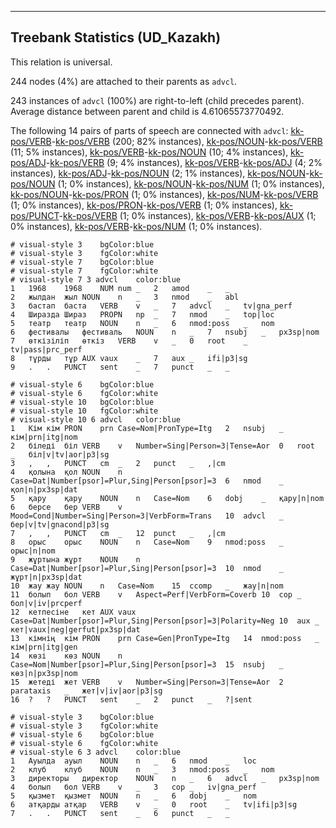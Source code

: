 

--------------------------------------------------------------------------------

## Treebank Statistics (UD_Kazakh)

This relation is universal.

244 nodes (4%) are attached to their parents as `advcl`.

243 instances of `advcl` (100%) are right-to-left (child precedes parent).
Average distance between parent and child is 4.61065573770492.

The following 14 pairs of parts of speech are connected with `advcl`: [kk-pos/VERB]()-[kk-pos/VERB]() (200; 82% instances), [kk-pos/NOUN]()-[kk-pos/VERB]() (11; 5% instances), [kk-pos/VERB]()-[kk-pos/NOUN]() (10; 4% instances), [kk-pos/ADJ]()-[kk-pos/VERB]() (9; 4% instances), [kk-pos/VERB]()-[kk-pos/ADJ]() (4; 2% instances), [kk-pos/ADJ]()-[kk-pos/NOUN]() (2; 1% instances), [kk-pos/NOUN]()-[kk-pos/NOUN]() (1; 0% instances), [kk-pos/NOUN]()-[kk-pos/NUM]() (1; 0% instances), [kk-pos/NOUN]()-[kk-pos/PRON]() (1; 0% instances), [kk-pos/NUM]()-[kk-pos/VERB]() (1; 0% instances), [kk-pos/PRON]()-[kk-pos/VERB]() (1; 0% instances), [kk-pos/PUNCT]()-[kk-pos/VERB]() (1; 0% instances), [kk-pos/VERB]()-[kk-pos/AUX]() (1; 0% instances), [kk-pos/VERB]()-[kk-pos/NUM]() (1; 0% instances).


~~~ conllu
# visual-style 3	bgColor:blue
# visual-style 3	fgColor:white
# visual-style 7	bgColor:blue
# visual-style 7	fgColor:white
# visual-style 7 3 advcl	color:blue
1	1968	1968	NUM	num	_	2	amod	_	_
2	жылдан	жыл	NOUN	n	_	3	nmod	_	abl
3	бастап	баста	VERB	v	_	7	advcl	_	tv|gna_perf
4	Ширазда	Шираз	PROPN	np	_	7	nmod	_	top|loc
5	театр	театр	NOUN	n	_	6	nmod:poss	_	nom
6	фестивалы	фестиваль	NOUN	n	_	7	nsubj	_	px3sp|nom
7	өткізіліп	өткіз	VERB	v	_	0	root	_	tv|pass|prc_perf
8	тұрды	тұр	AUX	vaux	_	7	aux	_	ifi|p3|sg
9	.	.	PUNCT	sent	_	7	punct	_	_

~~~


~~~ conllu
# visual-style 6	bgColor:blue
# visual-style 6	fgColor:white
# visual-style 10	bgColor:blue
# visual-style 10	fgColor:white
# visual-style 10 6 advcl	color:blue
1	Кім	кім	PRON	prn	Case=Nom|PronType=Itg	2	nsubj	_	кім|prn|itg|nom
2	біледі	біл	VERB	v	Number=Sing|Person=3|Tense=Aor	0	root	_	біл|v|tv|aor|p3|sg
3	,	,	PUNCT	cm	_	2	punct	_	,|cm
4	қолына	қол	NOUN	n	Case=Dat|Number[psor]=Plur,Sing|Person[psor]=3	6	nmod	_	қол|n|px3sp|dat
5	қару	қару	NOUN	n	Case=Nom	6	dobj	_	қару|n|nom
6	берсе	бер	VERB	v	Mood=Cond|Number=Sing|Person=3|VerbForm=Trans	10	advcl	_	бер|v|tv|gnacond|p3|sg
7	,	,	PUNCT	cm	_	12	punct	_	,|cm
8	орыс	орыс	NOUN	n	Case=Nom	9	nmod:poss	_	орыс|n|nom
9	жұртына	жұрт	NOUN	n	Case=Dat|Number[psor]=Plur,Sing|Person[psor]=3	10	nmod	_	жұрт|n|px3sp|dat
10	жау	жау	NOUN	n	Case=Nom	15	ccomp	_	жау|n|nom
11	болып	бол	VERB	v	Aspect=Perf|VerbForm=Coverb	10	cop	_	бол|v|iv|prcperf
12	кетпесіне	кет	AUX	vaux	Case=Dat|Number[psor]=Plur,Sing|Person[psor]=3|Polarity=Neg	10	aux	_	кет|vaux|neg|gerfut|px3sp|dat
13	кімнің	кім	PRON	prn	Case=Gen|PronType=Itg	14	nmod:poss	_	кім|prn|itg|gen
14	көзі	көз	NOUN	n	Case=Nom|Number[psor]=Plur,Sing|Person[psor]=3	15	nsubj	_	көз|n|px3sp|nom
15	жетеді	жет	VERB	v	Number=Sing|Person=3|Tense=Aor	2	parataxis	_	жет|v|iv|aor|p3|sg
16	?	?	PUNCT	sent	_	2	punct	_	?|sent

~~~


~~~ conllu
# visual-style 3	bgColor:blue
# visual-style 3	fgColor:white
# visual-style 6	bgColor:blue
# visual-style 6	fgColor:white
# visual-style 6 3 advcl	color:blue
1	Ауылда	ауыл	NOUN	n	_	6	nmod	_	loc
2	клуб	клуб	NOUN	n	_	3	nmod:poss	_	nom
3	директоры	директор	NOUN	n	_	6	advcl	_	px3sp|nom
4	болып	бол	VERB	v	_	3	cop	_	iv|gna_perf
5	қызмет	қызмет	NOUN	n	_	6	dobj	_	nom
6	атқарды	атқар	VERB	v	_	0	root	_	tv|ifi|p3|sg
7	.	.	PUNCT	sent	_	6	punct	_	_

~~~


